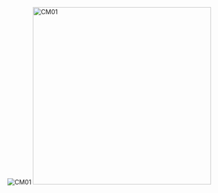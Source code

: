 
![CM01](https://github.com/user-attachments/assets/e92909a4-9626-46fa-94a9-83c6c9f612a5)
<img src="https://github.com/user-attachments/assets/e92909a4-9626-46fa-94a9-83c6c9f612a5" alt="CM01" width="400"/>
